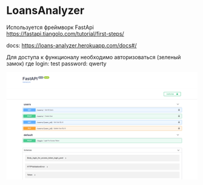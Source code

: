 # LoansAnalyzer

Используется фреймворк FastApi
https://fastapi.tiangolo.com/tutorial/first-steps/

docs: https://loans-analyzer.herokuapp.com/docs#/

Для доступа к функционалу необходимо авторизоваться (зеленый замок) где login: test
                                                                        password: qwerty


![alt text](https://github.com/aiserrock/LoansAnalyzerBack/blob/master/fastapi.png)
